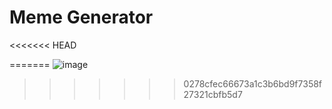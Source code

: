 # Meme Generator
<<<<<<< HEAD

=======
![image](https://github.com/b-luis/scrimba-react-js/assets/139755358/dd22410c-ebdc-43e8-9eac-71ba54f07f3c)
>>>>>>> 0278cfec66673a1c3b6bd9f7358f27321cbfb5d7
